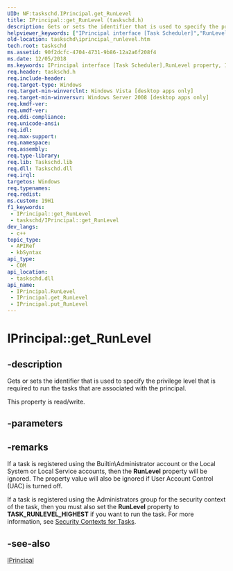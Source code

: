 ```yaml
---
UID: NF:taskschd.IPrincipal.get_RunLevel
title: IPrincipal::get_RunLevel (taskschd.h)
description: Gets or sets the identifier that is used to specify the privilege level that is required to run the tasks that are associated with the principal.
helpviewer_keywords: ["IPrincipal interface [Task Scheduler]","RunLevel property","IPrincipal.RunLevel","IPrincipal.get_RunLevel","IPrincipal::RunLevel","IPrincipal::get_RunLevel","IPrincipal::put_RunLevel","RunLevel property [Task Scheduler]","RunLevel property [Task Scheduler]","IPrincipal interface","TASK_RUNLEVEL_HIGHEST","TASK_RUNLEVEL_LUA","get_RunLevel","taskschd.iprincipal_runlevel","taskschd/IPrincipal::RunLevel","taskschd/IPrincipal::get_RunLevel","taskschd/IPrincipal::put_RunLevel"]
old-location: taskschd\iprincipal_runlevel.htm
tech.root: taskschd
ms.assetid: 90f2dcfc-4704-4731-9b86-12a2a6f208f4
ms.date: 12/05/2018
ms.keywords: IPrincipal interface [Task Scheduler],RunLevel property, IPrincipal.RunLevel, IPrincipal.get_RunLevel, IPrincipal::RunLevel, IPrincipal::get_RunLevel, IPrincipal::put_RunLevel, RunLevel property [Task Scheduler], RunLevel property [Task Scheduler],IPrincipal interface, TASK_RUNLEVEL_HIGHEST, TASK_RUNLEVEL_LUA, get_RunLevel, taskschd.iprincipal_runlevel, taskschd/IPrincipal::RunLevel, taskschd/IPrincipal::get_RunLevel, taskschd/IPrincipal::put_RunLevel
req.header: taskschd.h
req.include-header: 
req.target-type: Windows
req.target-min-winverclnt: Windows Vista [desktop apps only]
req.target-min-winversvr: Windows Server 2008 [desktop apps only]
req.kmdf-ver: 
req.umdf-ver: 
req.ddi-compliance: 
req.unicode-ansi: 
req.idl: 
req.max-support: 
req.namespace: 
req.assembly: 
req.type-library: 
req.lib: Taskschd.lib
req.dll: Taskschd.dll
req.irql: 
targetos: Windows
req.typenames: 
req.redist: 
ms.custom: 19H1
f1_keywords:
 - IPrincipal::get_RunLevel
 - taskschd/IPrincipal::get_RunLevel
dev_langs:
 - c++
topic_type:
 - APIRef
 - kbSyntax
api_type:
 - COM
api_location:
 - taskschd.dll
api_name:
 - IPrincipal.RunLevel
 - IPrincipal.get_RunLevel
 - IPrincipal.put_RunLevel
---
```


# IPrincipal::get_RunLevel


## -description

Gets or sets the identifier that is used to specify  the privilege level that is required to run the tasks that are associated with the principal.

This property is read/write.

## -parameters

## -remarks

If a task is registered using the Builtin\Administrator account or the Local System or Local Service accounts, then the <b>RunLevel</b> property will be ignored.  The property value will also be ignored if User Account Control (UAC) is turned off.

If a task is registered using the Administrators group for the security context of the task, then you must also set the <b>RunLevel</b> property to <b>TASK_RUNLEVEL_HIGHEST</b> if you want to run the task. For more information, see <a href="https://docs.microsoft.com/windows/desktop/TaskSchd/security-contexts-for-running-tasks">Security Contexts for  Tasks</a>.

## -see-also

<a href="https://docs.microsoft.com/windows/desktop/api/taskschd/nn-taskschd-iprincipal">IPrincipal</a>

